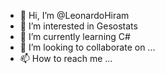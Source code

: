 - 👋 Hi, I’m @LeonardoHiram
- 👀 I’m interested in Gesostats
- 🌱 I’m currently learning C#
- 💞️ I’m looking to collaborate on ...
- 📫 How to reach me ...

<!---
LeonardoHiram/LeonardoHiram is a ✨ special ✨ repository because its `README.md` (this file) appears on your GitHub profile.
You can click the Preview link to take a look at your changes.
--->
